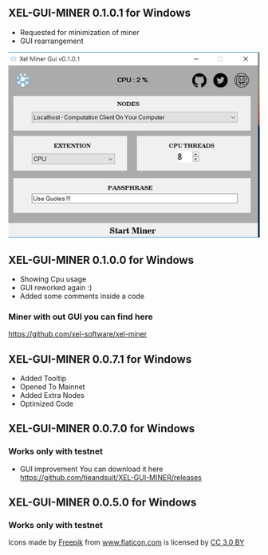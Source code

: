 ## XEL-GUI-MINER 0.1.0.1 for Windows

* Requested for minimization of miner
* GUI rearrangement

![AI](Screenshot_17.png)

## XEL-GUI-MINER 0.1.0.0 for Windows
* Showing Cpu usage 
* GUI reworked again :)
* Added some comments inside a code 



### Miner with out GUI you can find here 
https://github.com/xel-software/xel-miner

## XEL-GUI-MINER 0.0.7.1 for Windows


* Added Tooltip
* Opened To Mainnet
* Added Extra Nodes
* Optimized Code

## XEL-GUI-MINER 0.0.7.0 for Windows
### Works only with testnet 
* GUI improvement 
You can download it here https://github.com/tieandsuit/XEL-GUI-MINER/releases


## XEL-GUI-MINER 0.0.5.0 for Windows
### Works only with testnet 


<div>Icons made by <a href="https://www.freepik.com/" title="Freepik">Freepik</a> from <a href="https://www.flaticon.com/"                 title="Flaticon">www.flaticon.com</a> is licensed by <a href="http://creativecommons.org/licenses/by/3.0/"                 title="Creative Commons BY 3.0" target="_blank">CC 3.0 BY</a></div>
